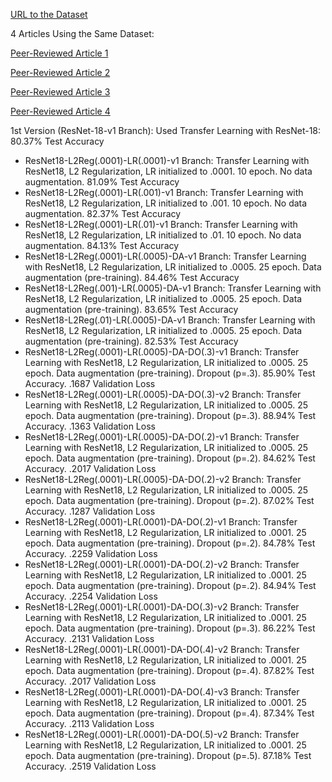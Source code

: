 [URL to the Dataset](https://www.kaggle.com/datasets/paultimothymooney/chest-xray-pneumonia)

4 Articles Using the Same Dataset:

[Peer-Reviewed Article 1](https://pubmed.ncbi.nlm.nih.gov/33861150/)

[Peer-Reviewed Article 2](https://pmc.ncbi.nlm.nih.gov/articles/PMC9140837/)

[Peer-Reviewed Article 3](https://pmc.ncbi.nlm.nih.gov/articles/PMC10252226/)

[Peer-Reviewed Article 4](https://ieeexplore.ieee.org/document/8741582)


1st Version (ResNet-18-v1 Branch): Used Transfer Learning with ResNet-18: 80.37% Test Accuracy

- ResNet18-L2Reg(.0001)-LR(.0001)-v1 Branch: Transfer Learning with ResNet18, L2 Regularization, LR initialized to .0001. 10 epoch. No data augmentation. 81.09% Test Accuracy
- ResNet18-L2Reg(.0001)-LR(.001)-v1 Branch: Transfer Learning with ResNet18, L2 Regularization, LR initialized to .001. 10 epoch. No data augmentation. 82.37% Test Accuracy
- ResNet18-L2Reg(.0001)-LR(.01)-v1 Branch: Transfer Learning with ResNet18, L2 Regularization, LR initialized to .01. 10 epoch. No data augmentation. 84.13% Test Accuracy
- ResNet18-L2Reg(.0001)-LR(.0005)-DA-v1 Branch: Transfer Learning with ResNet18, L2 Regularization, LR initialized to .0005. 25 epoch. Data augmentation (pre-training). 84.46% Test Accuracy
- ResNet18-L2Reg(.001)-LR(.0005)-DA-v1 Branch: Transfer Learning with ResNet18, L2 Regularization, LR initialized to .0005. 25 epoch. Data augmentation (pre-training). 83.65% Test Accuracy
- ResNet18-L2Reg(.01)-LR(.0005)-DA-v1 Branch: Transfer Learning with ResNet18, L2 Regularization, LR initialized to .0005. 25 epoch. Data augmentation (pre-training). 82.53% Test Accuracy
- ResNet18-L2Reg(.0001)-LR(.0005)-DA-DO(.3)-v1 Branch: Transfer Learning with ResNet18, L2 Regularization, LR initialized to .0005. 25 epoch. Data augmentation (pre-training). Dropout (p=.3). 85.90% Test Accuracy. .1687 Validation Loss
- ResNet18-L2Reg(.0001)-LR(.0005)-DA-DO(.3)-v2 Branch: Transfer Learning with ResNet18, L2 Regularization, LR initialized to .0005. 25 epoch. Data augmentation (pre-training). Dropout (p=.3). 88.94% Test Accuracy. .1363 Validation Loss
- ResNet18-L2Reg(.0001)-LR(.0005)-DA-DO(.2)-v1 Branch: Transfer Learning with ResNet18, L2 Regularization, LR initialized to .0005. 25 epoch. Data augmentation (pre-training). Dropout (p=.2). 84.62% Test Accuracy. .2017 Validation Loss
- ResNet18-L2Reg(.0001)-LR(.0005)-DA-DO(.2)-v2 Branch: Transfer Learning with ResNet18, L2 Regularization, LR initialized to .0005. 25 epoch. Data augmentation (pre-training). Dropout (p=.2). 87.02% Test Accuracy. .1287 Validation Loss
- ResNet18-L2Reg(.0001)-LR(.0001)-DA-DO(.2)-v1 Branch: Transfer Learning with ResNet18, L2 Regularization, LR initialized to .0001. 25 epoch. Data augmentation (pre-training). Dropout (p=.2). 84.78% Test Accuracy. .2259 Validation Loss
- ResNet18-L2Reg(.0001)-LR(.0001)-DA-DO(.2)-v2 Branch: Transfer Learning with ResNet18, L2 Regularization, LR initialized to .0001. 25 epoch. Data augmentation (pre-training). Dropout (p=.2). 84.94% Test Accuracy. .2254 Validation Loss
- ResNet18-L2Reg(.0001)-LR(.0001)-DA-DO(.3)-v2 Branch: Transfer Learning with ResNet18, L2 Regularization, LR initialized to .0001. 25 epoch. Data augmentation (pre-training). Dropout (p=.3). 86.22% Test Accuracy. .2131 Validation Loss
- ResNet18-L2Reg(.0001)-LR(.0001)-DA-DO(.4)-v2 Branch: Transfer Learning with ResNet18, L2 Regularization, LR initialized to .0001. 25 epoch. Data augmentation (pre-training). Dropout (p=.4). 87.82% Test Accuracy. .2017 Validation Loss
- ResNet18-L2Reg(.0001)-LR(.0001)-DA-DO(.4)-v3 Branch: Transfer Learning with ResNet18, L2 Regularization, LR initialized to .0001. 25 epoch. Data augmentation (pre-training). Dropout (p=.4). 87.34% Test Accuracy. .2113 Validation Loss
- ResNet18-L2Reg(.0001)-LR(.0001)-DA-DO(.5)-v2 Branch: Transfer Learning with ResNet18, L2 Regularization, LR initialized to .0001. 25 epoch. Data augmentation (pre-training). Dropout (p=.5). 87.18% Test Accuracy. .2519 Validation Loss
